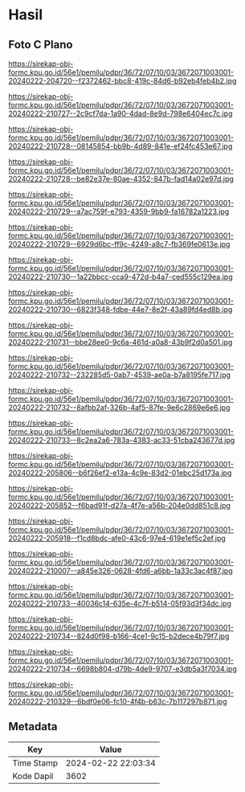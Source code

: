 # Hasil

## Foto C Plano

https://sirekap-obj-formc.kpu.go.id/56e1/pemilu/pdpr/36/72/07/10/03/3672071003001-20240222-204720--f2372462-bbc8-419c-84d6-b92eb4feb4b2.jpg

https://sirekap-obj-formc.kpu.go.id/56e1/pemilu/pdpr/36/72/07/10/03/3672071003001-20240222-210727--2c9cf7da-1a90-4dad-8e9d-798e6404ec7c.jpg

https://sirekap-obj-formc.kpu.go.id/56e1/pemilu/pdpr/36/72/07/10/03/3672071003001-20240222-210728--08145854-bb9b-4d89-841e-ef24fc453e67.jpg

https://sirekap-obj-formc.kpu.go.id/56e1/pemilu/pdpr/36/72/07/10/03/3672071003001-20240222-210728--be82e37e-80ae-4352-847b-fad14a02e97d.jpg

https://sirekap-obj-formc.kpu.go.id/56e1/pemilu/pdpr/36/72/07/10/03/3672071003001-20240222-210729--a7ac759f-e793-4359-9bb9-fa16782a1223.jpg

https://sirekap-obj-formc.kpu.go.id/56e1/pemilu/pdpr/36/72/07/10/03/3672071003001-20240222-210729--6929d6bc-ff9c-4249-a8c7-fb369fe0613e.jpg

https://sirekap-obj-formc.kpu.go.id/56e1/pemilu/pdpr/36/72/07/10/03/3672071003001-20240222-210730--1a22bbcc-cca9-472d-b4a7-ced555c129ea.jpg

https://sirekap-obj-formc.kpu.go.id/56e1/pemilu/pdpr/36/72/07/10/03/3672071003001-20240222-210730--6823f348-fdbe-44e7-8e2f-43a89fd4ed8b.jpg

https://sirekap-obj-formc.kpu.go.id/56e1/pemilu/pdpr/36/72/07/10/03/3672071003001-20240222-210731--bbe28ee0-9c6a-461d-a0a8-43b9f2d0a501.jpg

https://sirekap-obj-formc.kpu.go.id/56e1/pemilu/pdpr/36/72/07/10/03/3672071003001-20240222-210732--232285d5-0ab7-4539-ae0a-b7a8195fe717.jpg

https://sirekap-obj-formc.kpu.go.id/56e1/pemilu/pdpr/36/72/07/10/03/3672071003001-20240222-210732--8afbb2af-326b-4af5-87fe-9e6c2869e6e6.jpg

https://sirekap-obj-formc.kpu.go.id/56e1/pemilu/pdpr/36/72/07/10/03/3672071003001-20240222-210733--8c2ea2a6-783a-4383-ac33-51cba243677d.jpg

https://sirekap-obj-formc.kpu.go.id/56e1/pemilu/pdpr/36/72/07/10/03/3672071003001-20240222-205806--b6f26ef2-e13a-4c9e-83d2-01ebc25d173a.jpg

https://sirekap-obj-formc.kpu.go.id/56e1/pemilu/pdpr/36/72/07/10/03/3672071003001-20240222-205852--f6bad91f-d27a-4f7e-a56b-204e0dd851c8.jpg

https://sirekap-obj-formc.kpu.go.id/56e1/pemilu/pdpr/36/72/07/10/03/3672071003001-20240222-205918--f1cd8bdc-afe0-43c6-97e4-619e1ef5c2ef.jpg

https://sirekap-obj-formc.kpu.go.id/56e1/pemilu/pdpr/36/72/07/10/03/3672071003001-20240222-210007--a845e326-0628-4fd6-a6bb-1a33c3ac4f87.jpg

https://sirekap-obj-formc.kpu.go.id/56e1/pemilu/pdpr/36/72/07/10/03/3672071003001-20240222-210733--40036c14-635e-4c7f-b514-05f93d3f34dc.jpg

https://sirekap-obj-formc.kpu.go.id/56e1/pemilu/pdpr/36/72/07/10/03/3672071003001-20240222-210734--824d0f98-b166-4ce1-9c15-b2dece4b79f7.jpg

https://sirekap-obj-formc.kpu.go.id/56e1/pemilu/pdpr/36/72/07/10/03/3672071003001-20240222-210734--6698b804-d79b-4de9-9707-e3db5a3f7034.jpg

https://sirekap-obj-formc.kpu.go.id/56e1/pemilu/pdpr/36/72/07/10/03/3672071003001-20240222-210329--6bdf0e06-fc10-4f4b-b63c-7b117297b871.jpg


## Metadata

| Key        | Value               |
| ---------- | ------------------- |
| Time Stamp | 2024-02-22 22:03:34 |
| Kode Dapil | 3602                |




